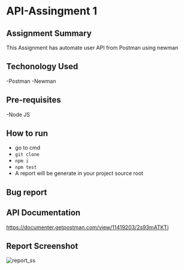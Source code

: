 # API-Assingment 1

## Assignment Summary
This Assignment has automate user API from Postman using newman

## Techonology Used
-Postman
-Newman

## Pre-requisites
-Node JS

## How to run
- go to cmd
- ``` git clone ```
- ``` npm i ```
- ``` npm test ```
- A report will be generate in your project source root

## Bug report
<link>

## API Documentation
https://documenter.getpostman.com/view/11419203/2s93mATKTj

## Report Screenshot
![report_ss](https://github.com/salehin10/API-Assingment1/assets/20758039/752a14d9-e1e1-4ec6-9330-c18984f86a0c)

